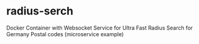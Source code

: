 # radius-serch
Docker Container with Websocket Service for Ultra Fast Radius Search for Germany Postal codes (microservice example)
